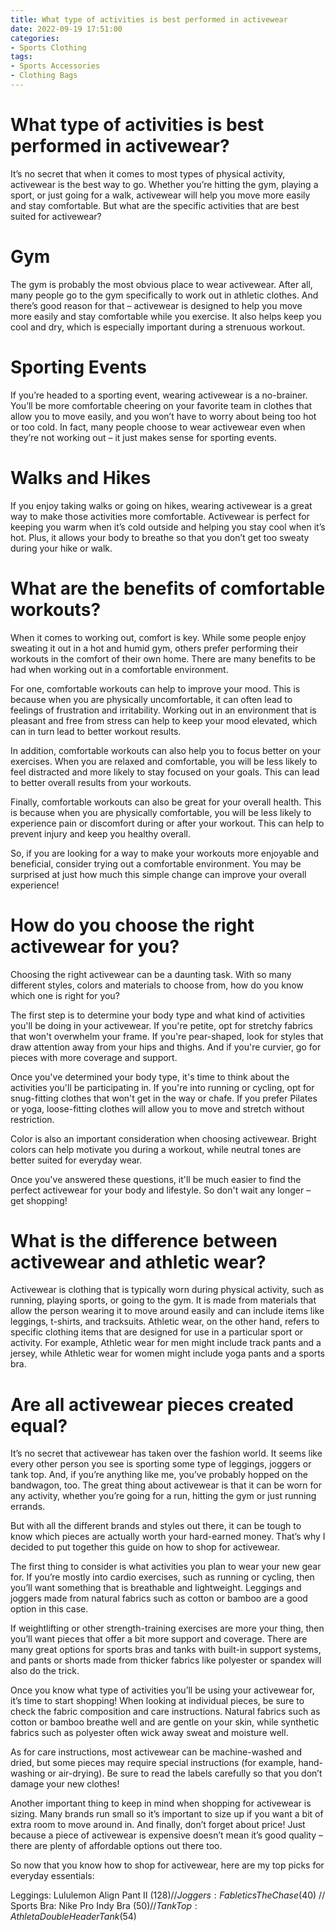 ```yaml
---
title: What type of activities is best performed in activewear
date: 2022-09-19 17:51:00
categories:
- Sports Clothing
tags:
- Sports Accessories
- Clothing Bags
---
```



#  What type of activities is best performed in activewear?

It’s no secret that when it comes to most types of physical activity, activewear is the best way to go. Whether you’re hitting the gym, playing a sport, or just going for a walk, activewear will help you move more easily and stay comfortable. But what are the specific activities that are best suited for activewear?

# Gym

The gym is probably the most obvious place to wear activewear. After all, many people go to the gym specifically to work out in athletic clothes. And there’s good reason for that – activewear is designed to help you move more easily and stay comfortable while you exercise. It also helps keep you cool and dry, which is especially important during a strenuous workout.

# Sporting Events

If you’re headed to a sporting event, wearing activewear is a no-brainer. You’ll be more comfortable cheering on your favorite team in clothes that allow you to move easily, and you won’t have to worry about being too hot or too cold. In fact, many people choose to wear activewear even when they’re not working out – it just makes sense for sporting events.

# Walks and Hikes

If you enjoy taking walks or going on hikes, wearing activewear is a great way to make those activities more comfortable. Activewear is perfect for keeping you warm when it’s cold outside and helping you stay cool when it’s hot. Plus, it allows your body to breathe so that you don’t get too sweaty during your hike or walk.

#  What are the benefits of comfortable workouts?

When it comes to working out, comfort is key. While some people enjoy sweating it out in a hot and humid gym, others prefer performing their workouts in the comfort of their own home. There are many benefits to be had when working out in a comfortable environment.

For one, comfortable workouts can help to improve your mood. This is because when you are physically uncomfortable, it can often lead to feelings of frustration and irritability. Working out in an environment that is pleasant and free from stress can help to keep your mood elevated, which can in turn lead to better workout results.

In addition, comfortable workouts can also help you to focus better on your exercises. When you are relaxed and comfortable, you will be less likely to feel distracted and more likely to stay focused on your goals. This can lead to better overall results from your workouts.

Finally, comfortable workouts can also be great for your overall health. This is because when you are physically comfortable, you will be less likely to experience pain or discomfort during or after your workout. This can help to prevent injury and keep you healthy overall.

So, if you are looking for a way to make your workouts more enjoyable and beneficial, consider trying out a comfortable environment. You may be surprised at just how much this simple change can improve your overall experience!

#  How do you choose the right activewear for you?

Choosing the right activewear can be a daunting task. With so many different styles, colors and materials to choose from, how do you know which one is right for you?

The first step is to determine your body type and what kind of activities you'll be doing in your activewear. If you're petite, opt for stretchy fabrics that won't overwhelm your frame. If you're pear-shaped, look for styles that draw attention away from your hips and thighs. And if you're curvier, go for pieces with more coverage and support.

Once you've determined your body type, it's time to think about the activities you'll be participating in. If you're into running or cycling, opt for snug-fitting clothes that won't get in the way or chafe. If you prefer Pilates or yoga, loose-fitting clothes will allow you to move and stretch without restriction.

Color is also an important consideration when choosing activewear. Bright colors can help motivate you during a workout, while neutral tones are better suited for everyday wear.

Once you've answered these questions, it'll be much easier to find the perfect activewear for your body and lifestyle. So don't wait any longer – get shopping!

#  What is the difference between activewear and athletic wear?

Activewear is clothing that is typically worn during physical activity, such as running, playing sports, or going to the gym. It is made from materials that allow the person wearing it to move around easily and can include items like leggings, t-shirts, and tracksuits. Athletic wear, on the other hand, refers to specific clothing items that are designed for use in a particular sport or activity. For example, Athletic wear for men might include track pants and a jersey, while Athletic wear for women might include yoga pants and a sports bra.

#  Are all activewear pieces created equal?

It’s no secret that activewear has taken over the fashion world. It seems like every other person you see is sporting some type of leggings, joggers or tank top. And, if you’re anything like me, you’ve probably hopped on the bandwagon, too. The great thing about activewear is that it can be worn for any activity, whether you’re going for a run, hitting the gym or just running errands.

But with all the different brands and styles out there, it can be tough to know which pieces are actually worth your hard-earned money. That’s why I decided to put together this guide on how to shop for activewear.

The first thing to consider is what activities you plan to wear your new gear for. If you’re mostly into cardio exercises, such as running or cycling, then you’ll want something that is breathable and lightweight. Leggings and joggers made from natural fabrics such as cotton or bamboo are a good option in this case.

If weightlifting or other strength-training exercises are more your thing, then you’ll want pieces that offer a bit more support and coverage. There are many great options for sports bras and tanks with built-in support systems, and pants or shorts made from thicker fabrics like polyester or spandex will also do the trick.

Once you know what type of activities you’ll be using your activewear for, it’s time to start shopping! When looking at individual pieces, be sure to check the fabric composition and care instructions. Natural fabrics such as cotton or bamboo breathe well and are gentle on your skin, while synthetic fabrics such as polyester often wick away sweat and moisture well.

As for care instructions, most activewear can be machine-washed and dried, but some pieces may require special instructions (for example, hand-washing or air-drying). Be sure to read the labels carefully so that you don’t damage your new clothes!

Another important thing to keep in mind when shopping for activewear is sizing. Many brands run small so it’s important to size up if you want a bit of extra room to move around in. And finally, don’t forget about price! Just because a piece of activewear is expensive doesn’t mean it’s good quality – there are plenty of affordable options out there too.

So now that you know how to shop for activewear, here are my top picks for everyday essentials:

Leggings: Lululemon Align Pant II ($128) // Joggers: Fabletics The Chase ($40) // Sports Bra: Nike Pro Indy Bra ($50) // Tank Top: Athleta Double Header Tank ($54)